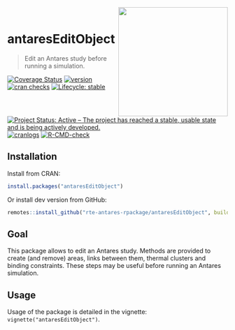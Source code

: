 <img src="man/figures/antares_simulator.png" align="right" width=250 />
<br/>

# antaresEditObject


> Edit an Antares study before running a simulation.

<!-- badges: start -->
[![Coverage Status](https://img.shields.io/codecov/c/github/rte-antares-rpackage/antaresEditObject/master.svg)](https://codecov.io/github/rte-antares-rpackage/antaresEditObject?branch=master)
[![version](http://www.r-pkg.org/badges/version/antaresEditObject)](https://CRAN.R-project.org/package=antaresEditObject)
[![cran checks](https://cranchecks.info/badges/worst/antaresEditObject)](https://cranchecks.info/pkgs/antaresEditObject)
[![Lifecycle: stable](https://img.shields.io/badge/lifecycle-stable-brightgreen.svg)](https://lifecycle.r-lib.org/articles/stages.html#stable)
[![Project Status: Active – The project has reached a stable, usable state and is being actively developed.](https://www.repostatus.org/badges/latest/active.svg)](https://www.repostatus.org/#active)
[![cranlogs](http://cranlogs.r-pkg.org/badges/antaresEditObject)](https://CRAN.R-project.org/package=antaresEditObject)
[![R-CMD-check](https://github.com/rte-antares-rpackage/antaresEditObject/workflows/R-CMD-check/badge.svg)](https://github.com/rte-antares-rpackage/antaresEditObject/actions)
<!-- badges: end -->


## Installation

Install from CRAN:

```r
install.packages("antaresEditObject")
```

Or install dev version from GitHub:

```r
remotes::install_github("rte-antares-rpackage/antaresEditObject", build_vignettes = TRUE)
```


## Goal

This package allows to edit an Antares study. Methods are provided to create
(and remove) areas, links between them, thermal clusters and binding
constraints. These steps may be useful before running an Antares simulation.


## Usage

Usage of the package is detailed in the vignette: `vignette("antaresEditObject")`.

